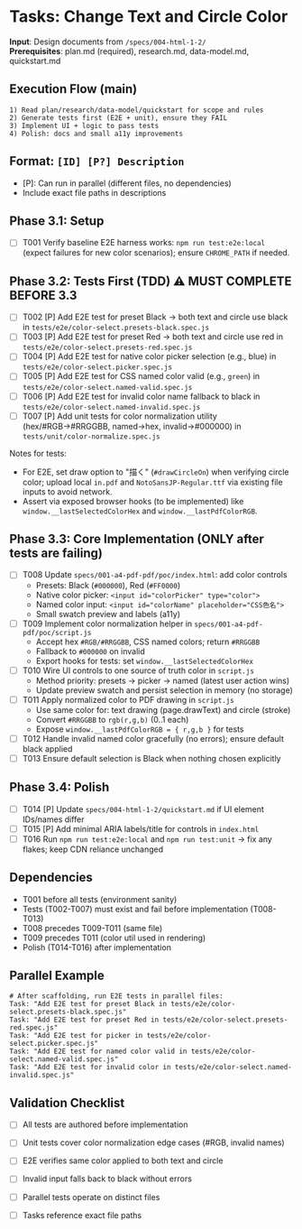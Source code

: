 # Tasks: Change Text and Circle Color

**Input**: Design documents from `/specs/004-html-1-2/`  
**Prerequisites**: plan.md (required), research.md, data-model.md, quickstart.md

## Execution Flow (main)
```
1) Read plan/research/data-model/quickstart for scope and rules
2) Generate tests first (E2E + unit), ensure they FAIL
3) Implement UI + logic to pass tests
4) Polish: docs and small a11y improvements
```

## Format: `[ID] [P?] Description`
- [P]: Can run in parallel (different files, no dependencies)
- Include exact file paths in descriptions

## Phase 3.1: Setup
- [ ] T001 Verify baseline E2E harness works: `npm run test:e2e:local` (expect failures for new color scenarios); ensure `CHROME_PATH` if needed.

## Phase 3.2: Tests First (TDD) ⚠️ MUST COMPLETE BEFORE 3.3
- [ ] T002 [P] Add E2E test for preset Black → both text and circle use black in `tests/e2e/color-select.presets-black.spec.js`
- [ ] T003 [P] Add E2E test for preset Red → both text and circle use red in `tests/e2e/color-select.presets-red.spec.js`
- [ ] T004 [P] Add E2E test for native color picker selection (e.g., blue) in `tests/e2e/color-select.picker.spec.js`
- [ ] T005 [P] Add E2E test for CSS named color valid (e.g., `green`) in `tests/e2e/color-select.named-valid.spec.js`
- [ ] T006 [P] Add E2E test for invalid color name fallback to black in `tests/e2e/color-select.named-invalid.spec.js`
- [ ] T007 [P] Add unit tests for color normalization utility (hex/#RGB→#RRGGBB, named→hex, invalid→#000000) in `tests/unit/color-normalize.spec.js`

Notes for tests:
- For E2E, set draw option to "描く" (`#drawCircleOn`) when verifying circle color; upload local `in.pdf` and `NotoSansJP-Regular.ttf` via existing file inputs to avoid network.
- Assert via exposed browser hooks (to be implemented) like `window.__lastSelectedColorHex` and `window.__lastPdfColorRGB`.

## Phase 3.3: Core Implementation (ONLY after tests are failing)
- [ ] T008 Update `specs/001-a4-pdf-pdf/poc/index.html`: add color controls
  - Presets: Black (`#000000`), Red (`#FF0000`)
  - Native color picker: `<input id="colorPicker" type="color">`
  - Named color input: `<input id="colorName" placeholder="CSS色名">`
  - Small swatch preview and labels (a11y)
- [ ] T009 Implement color normalization helper in `specs/001-a4-pdf-pdf/poc/script.js`
  - Accept hex `#RGB/#RRGGBB`, CSS named colors; return `#RRGGBB`
  - Fallback to `#000000` on invalid
  - Export hooks for tests: set `window.__lastSelectedColorHex`
- [ ] T010 Wire UI controls to one source of truth color in `script.js`
  - Method priority: presets → picker → named (latest user action wins)
  - Update preview swatch and persist selection in memory (no storage)
- [ ] T011 Apply normalized color to PDF drawing in `script.js`
  - Use same color for: text drawing (page.drawText) and circle (stroke)
  - Convert `#RRGGBB` to `rgb(r,g,b)` (0..1 each)
  - Expose `window.__lastPdfColorRGB = { r,g,b }` for tests
- [ ] T012 Handle invalid named color gracefully (no errors); ensure default black applied
- [ ] T013 Ensure default selection is Black when nothing chosen explicitly

## Phase 3.4: Polish
- [ ] T014 [P] Update `specs/004-html-1-2/quickstart.md` if UI element IDs/names differ
- [ ] T015 [P] Add minimal ARIA labels/title for controls in `index.html`
- [ ] T016 Run `npm run test:e2e:local` and `npm run test:unit` → fix any flakes; keep CDN reliance unchanged

## Dependencies
- T001 before all tests (environment sanity)
- Tests (T002-T007) must exist and fail before implementation (T008-T013)
- T008 precedes T009-T011 (same file)
- T009 precedes T011 (color util used in rendering)
- Polish (T014-T016) after implementation

## Parallel Example
```
# After scaffolding, run E2E tests in parallel files:
Task: "Add E2E test for preset Black in tests/e2e/color-select.presets-black.spec.js"
Task: "Add E2E test for preset Red in tests/e2e/color-select.presets-red.spec.js"
Task: "Add E2E test for picker in tests/e2e/color-select.picker.spec.js"
Task: "Add E2E test for named color valid in tests/e2e/color-select.named-valid.spec.js"
Task: "Add E2E test for invalid color in tests/e2e/color-select.named-invalid.spec.js"
```

## Validation Checklist
- [ ] All tests are authored before implementation
- [ ] Unit tests cover color normalization edge cases (#RGB, invalid names)
- [ ] E2E verifies same color applied to both text and circle
- [ ] Invalid input falls back to black without errors
- [ ] Parallel tests operate on distinct files
- [ ] Tasks reference exact file paths

